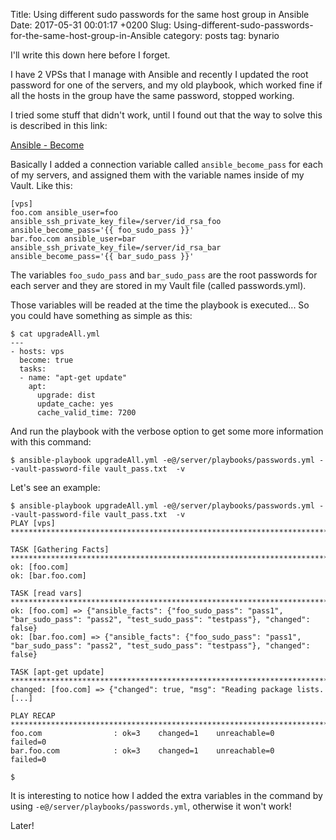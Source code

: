 Title: Using different sudo passwords for the same host group in Ansible
Date: 2017-05-31 00:01:17 +0200
Slug: Using-different-sudo-passwords-for-the-same-host-group-in-Ansible
category: posts
tag: bynario

I'll write this down here before I forget.

I have 2 VPSs that I manage with Ansible and recently I updated the root password for one of the servers, and my old playbook, which worked fine if all the hosts in the group have the same password, stopped working.

I tried some stuff that didn't work, until I found out that the way to solve this is described in this link:

[Ansible - Become](http://docs.ansible.com/ansible/become.html)

Basically I added a connection variable called ```ansible_become_pass``` for each of my servers, and assigned them with the variable names inside of my Vault. Like this:

```
[vps]
foo.com ansible_user=foo ansible_ssh_private_key_file=/server/id_rsa_foo ansible_become_pass='{{ foo_sudo_pass }}'
bar.foo.com ansible_user=bar ansible_ssh_private_key_file=/server/id_rsa_bar ansible_become_pass='{{ bar_sudo_pass }}'
```

The variables ```foo_sudo_pass``` and ```bar_sudo_pass``` are the root passwords for each server and they are stored in my Vault file (called passwords.yml).

Those variables will be readed at the time the playbook is executed... So you could have something as simple as this:

```
$ cat upgradeAll.yml
---
- hosts: vps
  become: true
  tasks:
  - name: "apt-get update"
    apt:
      upgrade: dist
      update_cache: yes
      cache_valid_time: 7200
```

And run the playbook with the verbose option to get some more information with this command:

```$ ansible-playbook upgradeAll.yml -e@/server/playbooks/passwords.yml --vault-password-file vault_pass.txt  -v ```

Let's see an example:

```
$ ansible-playbook upgradeAll.yml -e@/server/playbooks/passwords.yml --vault-password-file vault_pass.txt  -v
PLAY [vps] 
*********************************************************************************

TASK [Gathering Facts] 
*********************************************************************************
ok: [foo.com]
ok: [bar.foo.com]

TASK [read vars] 
*********************************************************************************
ok: [foo.com] => {"ansible_facts": {"foo_sudo_pass": "pass1", "bar_sudo_pass": "pass2", "test_sudo_pass": "testpass"}, "changed": false}
ok: [bar.foo.com] => {"ansible_facts": {"foo_sudo_pass": "pass1", "bar_sudo_pass": "pass2", "test_sudo_pass": "testpass"}, "changed": false}

TASK [apt-get update] 
*********************************************************************************
changed: [foo.com] => {"changed": true, "msg": "Reading package lists.
[...]

PLAY RECAP 
*********************************************************************************
foo.com                : ok=3    changed=1    unreachable=0    failed=0
bar.foo.com            : ok=3    changed=1    unreachable=0    failed=0

$
```

It is interesting to notice how I added the extra variables in the command by using ```-e@/server/playbooks/passwords.yml```, otherwise it won't work!

Later!
